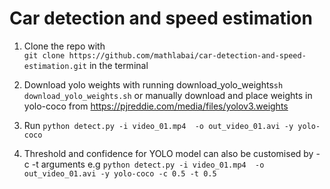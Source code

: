 # Car detection and speed estimation


1. Clone the repo with <br>
``` git clone https://github.com/mathlabai/car-detection-and-speed-estimation.git ``` in the terminal

2. Download yolo weights with running download_yolo_weights``` sh download_yolo_weights.sh ```
   or manually download and place weights in yolo-coco from https://pjreddie.com/media/files/yolov3.weights

3. Run ```python detect.py -i video_01.mp4  -o out_video_01.avi -y yolo-coco``` 


4. Threshold and confidence for YOLO model can also be customised by -c -t arguments e.g ```python detect.py -i video_01.mp4  -o out_video_01.avi -y yolo-coco -c 0.5 -t 0.5```

